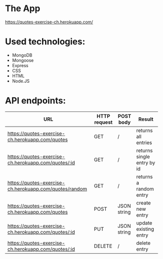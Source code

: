 # The App
https://quotes-exercise-ch.herokuapp.com/

# Used technologies:
* MongoDB
* Mongoose
* Express
* CSS
* HTML
* Node.JS



# API endpoints:

URL | HTTP request| POST body| Result
--- | ------------| ---------| -------
https://quotes-exercise-ch.herokuapp.com/quotes | GET| /| returns all entries
https://quotes-exercise-ch.herokuapp.com/quotes/:id| GET| /| returns single entry by id
https://quotes-exercise-ch.herokuapp.com/quotes/random | GET| /| returns a random entry
https://quotes-exercise-ch.herokuapp.com/quotes| POST|JSON string| create new entry
https://quotes-exercise-ch.herokuapp.com/quotes/:id| PUT| JSON string| update existing entry
https://quotes-exercise-ch.herokuapp.com/quotes/:id | DELETE| /| delete entry

